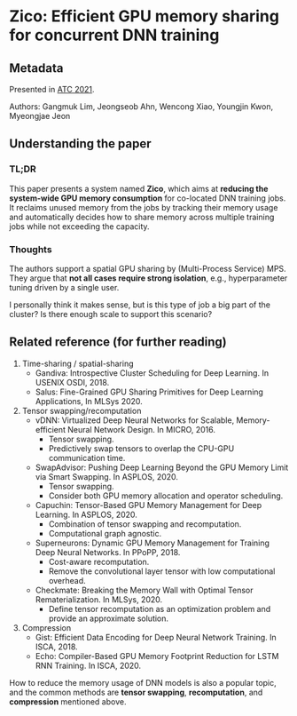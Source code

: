 # Zico: Efficient GPU memory sharing for concurrent DNN training

## Metadata

Presented in [ATC 2021](https://www.usenix.org/conference/atc21/presentation/lim).

Authors: Gangmuk Lim, Jeongseob Ahn, Wencong Xiao, Youngjin Kwon, Myeongjae Jeon

## Understanding the paper

### TL;DR

This paper presents a system named **Zico**, which aims at **reducing the system-wide GPU memory consumption** for co-located DNN training jobs. It reclaims unused memory from the jobs by tracking their memory usage and automatically decides how to share memory across multiple training jobs while not exceeding the capacity.

### Thoughts

The authors support a spatial GPU sharing by (Multi-Process Service) MPS. They argue that **not all cases require strong isolation**, e.g., hyperparameter tuning driven by a single user.

I personally think it makes sense, but is this type of job a big part of the cluster? Is there enough scale to support this scenario?

## Related reference (for further reading)

1. Time-sharing / spatial-sharing
    - Gandiva: Introspective Cluster Scheduling for Deep Learning. In USENIX OSDI, 2018.
    - Salus: Fine-Grained GPU Sharing Primitives for Deep Learning Applications, In MLSys 2020.
2. Tensor swapping/recomputation
    - vDNN: Virtualized Deep Neural Networks for Scalable, Memory-efficient Neural Network Design. In MICRO, 2016.
        - Tensor swapping.
        - Predictively swap tensors to overlap the CPU-GPU communication time.
    - SwapAdvisor: Pushing Deep Learning Beyond the GPU Memory Limit via Smart Swapping. In ASPLOS, 2020.
        - Tensor swapping.
        - Consider both GPU memory allocation and operator scheduling.
    - Capuchin: Tensor-Based GPU Memory Management for Deep Learning. In ASPLOS, 2020.
        - Combination of tensor swapping and recomputation.
        - Computational graph agnostic.
    - Superneurons: Dynamic GPU Memory Management for Training Deep Neural Networks. In PPoPP, 2018.
        - Cost-aware recomputation.
        - Remove the convolutional layer tensor with low computational overhead.
    - Checkmate: Breaking the Memory Wall with Optimal Tensor Rematerialization. In MLSys, 2020.
        - Define tensor recomputation as an optimization problem and provide an approximate solution.
3. Compression
    - Gist: Efficient Data Encoding for Deep Neural Network Training. In ISCA, 2018.
    - Echo: Compiler-Based GPU Memory Footprint Reduction for LSTM RNN Training. In ISCA, 2020.

How to reduce the memory usage of DNN models is also a popular topic, and the common methods are **tensor swapping**, **recomputation**, and **compression** mentioned above.

